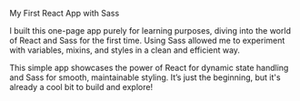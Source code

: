 My First React App with Sass

I built this one-page app purely for learning purposes, diving into the world of React and Sass for the first time. Using Sass allowed me to experiment with variables, mixins, and styles in a clean and efficient way.

This simple app showcases the power of React for dynamic state handling and Sass for smooth, maintainable styling. It’s just the beginning, but it's already a cool bit to build and explore!
